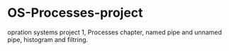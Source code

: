 # OS-Processes-project
opration systems project 1, Processes chapter, named pipe and unnamed pipe, histogram and filtring.
